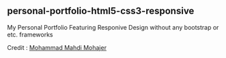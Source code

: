 ## personal-portfolio-html5-css3-responsive
My Personal Portfolio Featuring Responive Design without any bootstrap or etc. frameworks


Credit : [Mohammad Mahdi Mohajer](https://github.com/mmohajer9)

